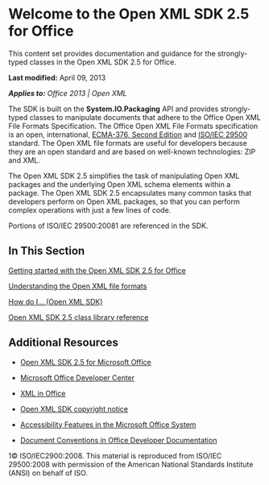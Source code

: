 <!--This is the start of the document-->
# Welcome to the Open XML SDK 2.5 for Office
This content set provides documentation and guidance for the strongly-typed classes in the Open XML SDK 2.5 for Office.

**Last modified:** April 09, 2013

_**Applies to:** Office 2013 | Open XML_

The SDK is built on the  **System.IO.Packaging** API and provides strongly-typed classes to manipulate documents that adhere to the Office Open XML File Formats Specification. The Office Open XML File Formats specification is an open, international, [ECMA-376, Second Edition](http://www.ecma-international.org/publications/standards/Ecma-376.htm) and [ISO/IEC 29500](http://www.iso.org/iso/iso_catalogue/catalogue_tc/catalogue_detail.htm?csnumber=51463) standard. The Open XML file formats are useful for developers because they are an open standard and are based on well-known technologies: ZIP and XML.

The Open XML SDK 2.5 simplifies the task of manipulating Open XML packages and the underlying Open XML schema elements within a package. The Open XML SDK 2.5 encapsulates many common tasks that developers perform on Open XML packages, so that you can perform complex operations with just a few lines of code.

Portions of ISO/IEC 29500:20081 are referenced in the SDK.


## In This Section
 [Getting started with the Open XML SDK 2.5 for Office](7b729dda-bbb6-437e-93d6-7bfe7b8183fa.md)

 [Understanding the Open XML file formats](ada81388-9ed2-43f4-ab2c-2bb82f711e90.md)

 [How do I... (Open XML SDK)](b5cc0e8d-da79-482a-81fa-f18c18d29f6c.md)

 [Open XML SDK 2.5 class library reference](http://msdn.microsoft.com/library/36c8a76e-ce1b-5959-7e85-5d77db7f46d6(Office.15).aspx)


## Additional Resources

-  [Open XML SDK 2.5 for Microsoft Office](http://www.microsoft.com/en-us/download/details.aspx?id=30425)


-  [Microsoft Office Developer Center](http://msdn.microsoft.com/en-us/office/default.aspx)


-  [XML in Office](http://msdn.microsoft.com/en-us/office/aa905546.aspx)


-  [Open XML SDK copyright notice](http://msdn.microsoft.com/library/6165f4ad-2e4d-4852-921a-087782af364d(Office.15).aspx)


-  [Accessibility Features in the Microsoft Office System](http://go.microsoft.com/fwlink/?LinkID=35092&amp;clcid=0x409)


-  [Document Conventions in Office Developer Documentation](http://msdn.microsoft.com/en-us/office/aa905365.aspx)



1© ISO/IEC2900:2008. This material is reproduced from ISO/IEC 29500:2008 with permission of the American National Standards Institute (ANSI) on behalf of ISO.

